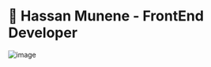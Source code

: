 # 🌟 Hassan Munene - FrontEnd Developer
![image](https://github.com/user-attachments/assets/039ab7b2-4540-4b78-b126-9c3a88c1f57e)


